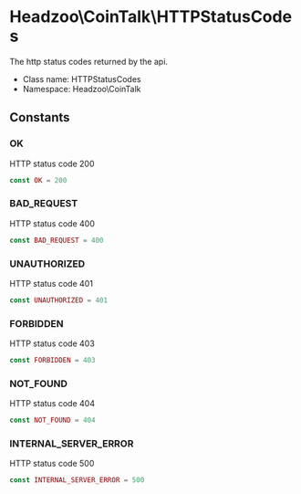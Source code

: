 Headzoo\CoinTalk\HTTPStatusCodes
===============

The http status codes returned by the api.




* Class name: HTTPStatusCodes
* Namespace: Headzoo\CoinTalk



Constants
----------


### OK
HTTP status code 200


```php
const OK = 200
```





### BAD_REQUEST
HTTP status code 400


```php
const BAD_REQUEST = 400
```





### UNAUTHORIZED
HTTP status code 401


```php
const UNAUTHORIZED = 401
```





### FORBIDDEN
HTTP status code 403


```php
const FORBIDDEN = 403
```





### NOT_FOUND
HTTP status code 404


```php
const NOT_FOUND = 404
```





### INTERNAL_SERVER_ERROR
HTTP status code 500


```php
const INTERNAL_SERVER_ERROR = 500
```








